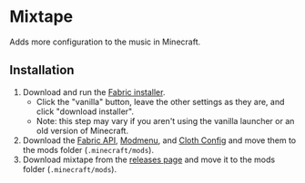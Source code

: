 # Mixtape
Adds more configuration to the music in Minecraft.
<!--  -->
<!-- ## Social -->
<!-- Discord: https://discord.gg/WyrTsYFweK -->
<!-- Patreon: https://www.patreon.com/aliahx -->

## Installation
1. Download and run the [Fabric installer](https://fabricmc.net/use).
   - Click the "vanilla" button, leave the other settings as they are,
     and click "download installer".
   - Note: this step may vary if you aren't using the vanilla launcher
     or an old version of Minecraft.
1. Download the [Fabric API](https://minecraft.curseforge.com/projects/fabric), [Modmenu](https://minecraft.curseforge.com/projects/modmenu), and [Cloth Config](https://www.curseforge.com/minecraft/mc-mods/cloth-config)
   and move them to the mods folder (`.minecraft/mods`).
1. Download mixtape from the [releases page](https://github.com/AliahX/mixtape/releases)
   and move it to the mods folder (`.minecraft/mods`).
